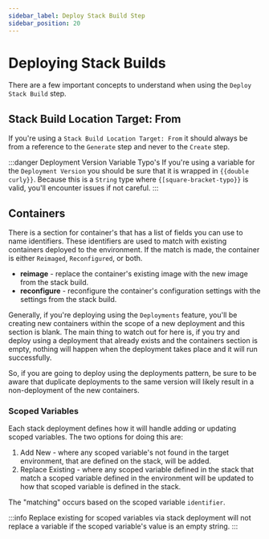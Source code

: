 ```yaml
---
sidebar_label: Deploy Stack Build Step
sidebar_position: 20
---
```


# Deploying Stack Builds

There are a few important concepts to understand when using the `Deploy Stack Build` step.


## Stack Build Location Target: From 
If you're using a `Stack Build Location Target: From` it should always be from a reference to the `Generate` step and never to the `Create` step. 


:::danger Deployment Version Variable Typo's
If you're using a variable for the `Deployment Version` you should be sure that it is wrapped in `{{double curly}}`.  Because this is a `String` type where `{[square-bracket-typo}}` is valid, you'll encounter issues if not careful.
:::


## Containers 
There is a section for container's that has a list of fields you can use to name identifiers.  These identifiers are used to match with existing containers deployed to the environment.  If the match is made, the container is either `Reimaged`, `Reconfigured`, or both.  


- **reimage** - replace the container's existing image with the new image from the stack build.
- **reconfigure** - reconfigure the container's configuration settings with the settings from the stack build.

Generally, if you're deploying using the `Deployments` feature, you'll be creating new containers within the scope of a new deployment and this section is blank.  The main thing to watch out for here is, if you try and deploy using a deployment that already exists and the containers section is empty, nothing will happen when the deployment takes place and it will run successfully.  

So, if you are going to deploy using the deployments pattern, be sure to be aware that duplicate deployments to the same version will likely result in a non-deployment of the new containers.

### Scoped Variables 
Each stack deployment defines how it will handle adding or updating scoped variables.  The two options for doing this are:

1. Add New - where any scoped variable's not found in the target environment, that are defined on the stack, will be added. 
2. Replace Existing - where any scoped variable defined in the stack that match a scoped variable defined in the environment will be updated to how that scoped variable is defined in the stack.  

The "matching" occurs based on the scoped variable `identifier`.  

:::info
Replace existing for scoped variables via stack deployment will not replace a variable if the scoped variable's value is an empty string.
:::